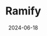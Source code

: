 ---  
layout: startup_page  
title: "Ramify"  
id: "ramify.fr"  
permalink: "/ramifyramify.fr06182024/"  
website: "https://ramify.fr/"  
funding_round: "Series A"  
funding_amount: "€11M"  
investors: "13books Capital, Fidelity International Strategic Ventures, Newfund, AG2R, Crédit Agricole, business angels"  
about: "Ramify is a Paris-based wealth management and financial advisory platform offering a digitalized, advisory-driven solution with reduced fees for affluent investors in France. It provides access to a range of financial products and personalized investment strategies, combining technology with human financial advisors. Ramify aims to simplify access to multi-product asset management for a new generation of investors."  
markets: "Wealthtech, Fintech, Asset Management, Financial Services"  
hq: "Paris, Île-de-France, France"  
founded_year: "2020"  
linkedin: "https://www.linkedin.com/company/ramify-sas/"  
twitter: ""  
instagram: ""  
facebook: "https://www.facebook.com/ramifyam"  
crunchbase: "https://www.crunchbase.com/organization/ramify-2c8b"  
pitchbook: "https://pitchbook.com/profiles/company/490752-64"  

date_display: "18-Jun-2024"  
date: "2024-06-18"

# SEO Optimization  
meta_title: "Ramify - Series A Funding (€11M)"  
meta_description: "Ramify, Ramify is a Paris-based wealth management and financial advisory platform offering a digitalized, advisory-driven solution with reduced fees for afflu..."  
meta_keywords: "Ramify, Wealthtech, Fintech, Asset Management, Financial Services, Series A funding"  
canonical_url: "https://startup.projectstartups.com/ramifyramify.fr06182024/"  
---
